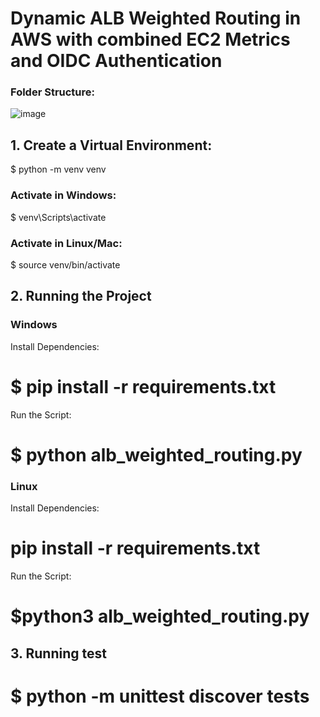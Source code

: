 # Dynamic ALB Weighted Routing in AWS with combined EC2 Metrics and OIDC Authentication


### Folder Structure:


![image](https://github.com/user-attachments/assets/19a6e241-8064-437e-a3e6-f58f6c8dfbcd)


## 1. Create a Virtual Environment:
$ python -m venv venv

### Activate in Windows:
$ venv\Scripts\activate
### Activate in Linux/Mac: 
$ source venv/bin/activate


## 2. Running the Project

### Windows
Install Dependencies:
# $ pip install -r requirements.txt
Run the Script:
# $ python alb_weighted_routing.py


### Linux
Install Dependencies:
# pip install -r requirements.txt
Run the Script:
# $python3 alb_weighted_routing.py



## 3. Running test
# $ python -m unittest discover tests

